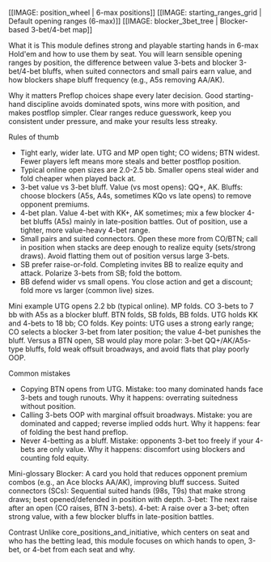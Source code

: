 [[IMAGE: position_wheel | 6-max positions]]
[[IMAGE: starting_ranges_grid | Default opening ranges (6-max)]]
[[IMAGE: blocker_3bet_tree | Blocker-based 3-bet/4-bet map]]

What it is
This module defines strong and playable starting hands in 6-max Hold'em and how to use them by seat. You will learn sensible opening ranges by position, the difference between value 3-bets and blocker 3-bet/4-bet bluffs, when suited connectors and small pairs earn value, and how blockers shape bluff frequency (e.g., A5s removing AA/AK).

Why it matters
Preflop choices shape every later decision. Good starting-hand discipline avoids dominated spots, wins more with position, and makes postflop simpler. Clear ranges reduce guesswork, keep you consistent under pressure, and make your results less streaky.

Rules of thumb
- Tight early, wider late. UTG and MP open tight; CO widens; BTN widest. Fewer players left means more steals and better postflop position.
- Typical online open sizes are 2.0-2.5 bb. Smaller opens steal wider and fold cheaper when played back at.
- 3-bet value vs 3-bet bluff. Value (vs most opens): QQ+, AK. Bluffs: choose blockers (A5s, A4s, sometimes KQo vs late opens) to remove opponent premiums.
- 4-bet plan. Value 4-bet with KK+, AK sometimes; mix a few blocker 4-bet bluffs (A5s) mainly in late-position battles. Out of position, use a tighter, more value-heavy 4-bet range.
- Small pairs and suited connectors. Open these more from CO/BTN; call in position when stacks are deep enough to realize equity (sets/strong draws). Avoid flatting them out of position versus large 3-bets.
- SB prefer raise-or-fold. Completing invites BB to realize equity and attack. Polarize 3-bets from SB; fold the bottom.
- BB defend wider vs small opens. You close action and get a discount; fold more vs larger (common live) sizes.

Mini example
UTG opens 2.2 bb (typical online). MP folds. CO 3-bets to 7 bb with A5s as a blocker bluff. BTN folds, SB folds, BB folds. UTG holds KK and 4-bets to 18 bb; CO folds. Key points: UTG uses a strong early range; CO selects a blocker 3-bet from later position; the value 4-bet punishes the bluff. Versus a BTN open, SB would play more polar: 3-bet QQ+/AK/A5s-type bluffs, fold weak offsuit broadways, and avoid flats that play poorly OOP.

Common mistakes
- Copying BTN opens from UTG. Mistake: too many dominated hands face 3-bets and tough runouts. Why it happens: overrating suitedness without position.
- Calling 3-bets OOP with marginal offsuit broadways. Mistake: you are dominated and capped; reverse implied odds hurt. Why it happens: fear of folding the best hand preflop.
- Never 4-betting as a bluff. Mistake: opponents 3-bet too freely if your 4-bets are only value. Why it happens: discomfort using blockers and counting fold equity.

Mini-glossary
Blocker: A card you hold that reduces opponent premium combos (e.g., an Ace blocks AA/AK), improving bluff success.
Suited connectors (SCs): Sequential suited hands (98s, T9s) that make strong draws; best opened/defended in position with depth.
3-bet: The next raise after an open (CO raises, BTN 3-bets).
4-bet: A raise over a 3-bet; often strong value, with a few blocker bluffs in late-position battles.

Contrast
Unlike core_positions_and_initiative, which centers on seat and who has the betting lead, this module focuses on which hands to open, 3-bet, or 4-bet from each seat and why.